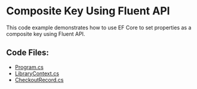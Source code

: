 # Composite Key Using Fluent API

This code example demonstrates how to use EF Core to set properties as a composite key using Fluent API.

## Code Files:
- [Program.cs](Program.cs)
- [LibraryContext.cs](LibraryContext.cs)
- [CheckoutRecord.cs](CheckoutRecord.cs)
